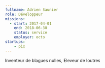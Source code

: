 ```yaml
---
fullname: Adrien Saunier
role: Développeur
missions:
  - start: 2017-04-01
    end: 2018-06-30
    status: service
    employer: octo
startups:
    - pix
---
```


Inventeur de blagues nulles, Eleveur de loutres
